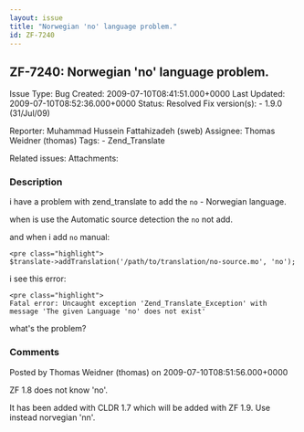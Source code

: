 ```yaml
---
layout: issue
title: "Norwegian 'no' language problem."
id: ZF-7240
---
```


ZF-7240: Norwegian 'no' language problem.
-----------------------------------------

 Issue Type: Bug Created: 2009-07-10T08:41:51.000+0000 Last Updated: 2009-07-10T08:52:36.000+0000 Status: Resolved Fix version(s): - 1.9.0 (31/Jul/09)
 
 Reporter:  Muhammad Hussein Fattahizadeh (sweb)  Assignee:  Thomas Weidner (thomas)  Tags: - Zend\_Translate
 
 Related issues: 
 Attachments: 
### Description

i have a problem with zend\_translate to add the `no` - Norwegian language.

when is use the Automatic source detection the `no` not add.

and when i add `no` manual:

 
    <pre class="highlight">
    $translate->addTranslation('/path/to/translation/no-source.mo', 'no');


i see this error:

 
    <pre class="highlight">
    Fatal error: Uncaught exception 'Zend_Translate_Exception' with message 'The given Language 'no' does not exist'


what's the problem?

 

 

### Comments

Posted by Thomas Weidner (thomas) on 2009-07-10T08:51:56.000+0000

ZF 1.8 does not know 'no'.

It has been added with CLDR 1.7 which will be added with ZF 1.9. Use instead norvegian 'nn'.

 

 